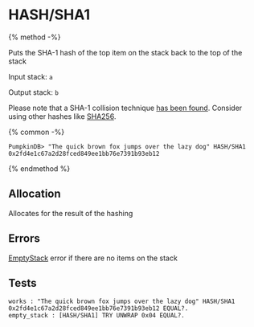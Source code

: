 # HASH/SHA1

{% method -%}

Puts the SHA-1 hash of the top item on the stack back to the top of the stack

Input stack: `a`

Output stack: `b`

Please note that a SHA-1 collision technique [has been found](https://shattered.io/).
Consider using other hashes like [SHA256](SHA256.md).

{% common -%}

```
PumpkinDB> "The quick brown fox jumps over the lazy dog" HASH/SHA1
0x2fd4e1c67a2d28fced849ee1bb76e7391b93eb12
```

{% endmethod %}

## Allocation

Allocates for the result of the hashing

## Errors

[EmptyStack](../errors/EmptyStack.md) error if there are no items on the stack

## Tests

```test
works : "The quick brown fox jumps over the lazy dog" HASH/SHA1 0x2fd4e1c67a2d28fced849ee1bb76e7391b93eb12 EQUAL?.
empty_stack : [HASH/SHA1] TRY UNWRAP 0x04 EQUAL?.
```

